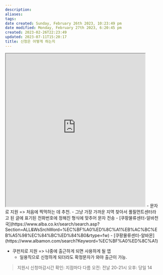 ```yaml
---
description:
aliases: 
tags: 
date created: Sunday, February 26th 2023, 10:23:49 pm
date modified: Monday, February 27th 2023, 6:20:45 pm
created: 2023-02-26T22:23:49
updated: 2023-07-11T15:20:17
title: 신청은 어떻게 하는지
---
```

<iframe title="쿠팡 물류센터 알바 신청 및 일용직 급여 정리" src="https://doryongnyong.tistory.com/entry/%EC%BF%A0%ED%8C%A1-%EB%AC%BC%EB%A5%98%EC%84%BC%ED%84%B0-%EC%95%8C%EB%B0%94-%EC%8B%A0%EC%B2%AD-%EC%9D%BC%EC%9A%A9%EC%A7%81-%EA%B8%89%EC%97%AC" width="90%" height="500"></iframe>
- 문자로 지원 => 처음에 찍먹하는 데 추천. 
	- 그냥 가장 가까운 지역 찾아서 풀필먼트센터라고 된 글에 표기된 전화번호에 정해진 형식에 맞추어 문자 전송
	- [쿠팡물류센터-알바천국](https://www.alba.co.kr/search/search.asp?Section=ALL&WsSrchWord=%EC%BF%A0%ED%8C%A1%EB%AC%BC%EB%A5%98%EC%84%BC%ED%84%B0&rtype=fw)
	- [쿠팡물류센터-알바몬](https://www.albamon.com/search?Keyword=%EC%BF%A0%ED%8C%A1)

- 쿠펀치로 지원 => 나중에 출근하게 되면 사용하게 될 앱 
	- 일용직으로 신청하게 되더라도 확정문자가 와야 출근이 가능.


> 지원시 신청마감시간 확인: 지점마다 다름
> 	오전: 전날 20-21시
> 	오후: 당일 14

